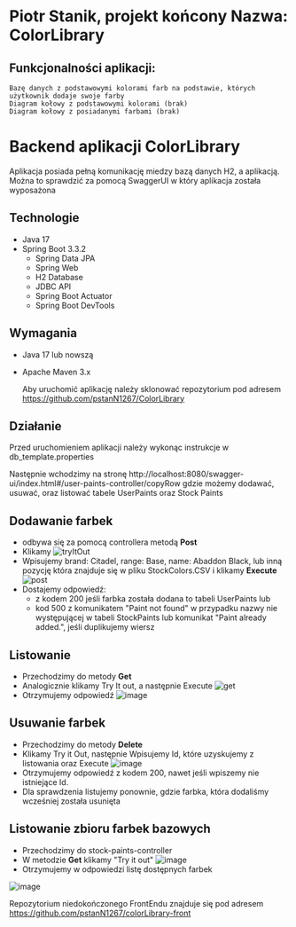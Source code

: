 # Piotr Stanik, projekt końcony Nazwa: ColorLibrary
## Funkcjonalności aplikacji:
    Bazę danych z podstawowymi kolorami farb na podstawie, których użytkownik dodaje swoje farby
    Diagram kołowy z podstawowymi kolorami (brak)
    Diagram kołowy z posiadanymi farbami (brak)
   

# Backend aplikacji ColorLibrary

Aplikacja posiada pełną komunikację miedzy bazą danych H2, a aplikacją. Można to sprawdzić za pomocą SwaggerUI w który aplikacja została wyposażona

## Technologie

- Java 17
- Spring Boot 3.3.2
  - Spring Data JPA
  - Spring Web
  - H2 Database
  - JDBC API
  - Spring Boot Actuator
  - Spring Boot DevTools
 ## Wymagania
 - Java 17 lub nowszą
 - Apache Maven 3.x

    Aby uruchomić aplikację należy sklonować repozytorium pod adresem https://github.com/pstanN1267/ColorLibrary
## Działanie
Przed uruchomieniem aplikacji należy wykonąc instrukcje w db_template.properties

Następnie wchodzimy na stronę http://localhost:8080/swagger-ui/index.html#/user-paints-controller/copyRow gdzie możemy dodawać, usuwać, oraz listować tabele UserPaints oraz Stock Paints


   ## Dodawanie farbek
-  odbywa się za pomocą controllera metodą **Post**
-  Klikamy ![tryItOut](https://github.com/user-attachments/assets/e0724a90-5d37-4124-b437-a50817158357)
-  Wpisujemy brand: Citadel, range: Base, name: Abaddon Black, lub inną pozycję która znajduje się w pliku StockColors.CSV i klikamy **Execute**
  ![post](https://github.com/user-attachments/assets/22360e68-4255-41d8-8d75-c8a2c46387e9)
- Dostajemy odpowiedź:
    -  z kodem 200 jeśli farbka została dodana to tabeli UserPaints
       lub
    -   kod 500 z komunikatem "Paint not found" w przypadku nazwy nie występującej w tabeli StockPaints lub  komunikat "Paint already added.", jeśli duplikujemy wiersz

## Listowanie
- Przechodzimy do metody **Get**
- Analogicznie klikamy Try It out, a następnie Execute
 ![get](https://github.com/user-attachments/assets/200a191f-6984-4a85-9adf-a625d177f58b)
- Otrzymujemy odpowiedź
  ![image](https://github.com/user-attachments/assets/5c156669-9671-4bc5-9308-a2859462b59d)


## Usuwanie farbek
- Przechodzimy do metody **Delete**
- Klikamy Try it Out, następnie Wpisujemy Id, które uzyskujemy z listowania oraz Execute
![image](https://github.com/user-attachments/assets/5763dbd0-41ee-45db-b8d8-04bec395a957)
- Otrzymujemy odpowiedź z kodem 200, nawet jeśli wpiszemy nie istniejące Id.
- Dla sprawdzenia listujemy ponownie, gdzie farbka, która dodaliśmy wcześniej została usunięta


## Listowanie zbioru farbek bazowych
- Przechodzimy do stock-paints-controller
- W metodzie **Get** klikamy "Try it out"
  ![image](https://github.com/user-attachments/assets/166efa1d-b398-4e66-8996-4534eb65ef27)
- Otrzymujemy w odpowiedzi listę dostępnych farbek
  
![image](https://github.com/user-attachments/assets/c328650a-ac6a-48ba-afad-a9103d1dd37f)


Repozytorium niedokończonego FrontEndu znajduje się pod adresem https://github.com/pstanN1267/colorLibrary-front
